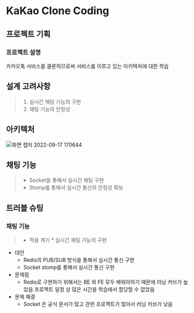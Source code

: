 # KaKao Clone Coding 

## 프로젝트 기획
### 프로젝트 설명
카카오톡 서비스를 클론하므로써 서비스를 이루고 있는 아키텍처에 대한 학습

## 설계 고려사항
> 1. 실시간 채팅 기능의 구현
> 2. 채팅 기능의 안정성


## 아키텍처
![화면 캡처 2022-09-17 170644](https://user-images.githubusercontent.com/59110017/190847132-47dde153-0600-416b-89a1-5dd1a2207be6.png)

## 채팅 기능
> * Socket을 통해서 실시간 채팅 구현
> * Stomp를 통해서 실시간 통신의 안정성 확보

## 트러블 슈팅
### 채팅 기능
> * 적용 계기
    * 실시간 채팅 기능의 구현
  * 대안
    * Redis의 PUB/SUB 방식을 통해서 실시간 통신 구현
    * Socket stomp를 통해서 실시간 통신 구현
  * 문제점
    * Redis로 구현하기 위해서는 BE 와 FE 모두 배워야하기 때문에 러닝 커브가 높았음
      프로젝트 일정 상 많은 시간을 학습에서 할당할 수 없었음
  * 문제 해결
    * Socket 은 공식 문서가 많고 관련 프로젝트가 많아서 러닝 커브가 낮음


